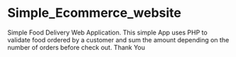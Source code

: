 # Simple_Ecommerce_website
Simple Food Delivery Web Application.
This simple App uses PHP to validate food ordered by a customer and sum the amount depending on the number of orders before check out.
Thank You
